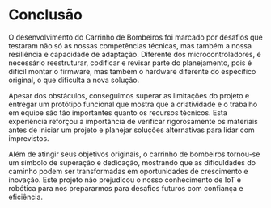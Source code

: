 # Conclusão

O desenvolvimento do Carrinho de Bombeiros foi marcado por desafios que testaram não só as nossas competências técnicas, mas também a nossa resiliência e capacidade de adaptação. Diferente dos microcontroladores, é necessário reestruturar, codificar e revisar parte do planejamento, pois é difícil montar o firmware, mas também o hardware diferente do específico original, o que dificulta a nova solução.

Apesar dos obstáculos, conseguimos superar as limitações do projeto e entregar um protótipo funcional que mostra que a criatividade e o trabalho em equipe são tão importantes quanto os recursos técnicos. Esta experiência reforçou a importância de verificar rigorosamente os materiais antes de iniciar um projeto e planejar soluções alternativas para lidar com imprevistos.

Além de atingir seus objetivos originais, o carrinho de bombeiros tornou-se um símbolo de superação e dedicação, mostrando que as dificuldades do caminho podem ser transformadas em oportunidades de crescimento e inovação. Este projeto não prejudicou o nosso conhecimento de IoT e robótica para nos prepararmos para desafios futuros com confiança e eficiência.
